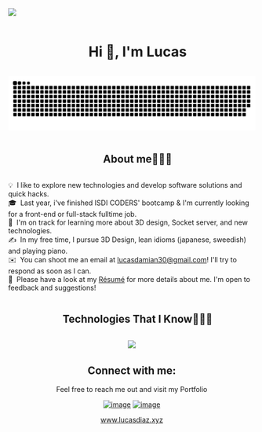 <!--horizontal divider(gradiant)-->
<img src="https://user-images.githubusercontent.com/73097560/115834477-dbab4500-a447-11eb-908a-139a6edaec5c.gif">

<!--h1 without bottom border-->
<div id="user-content-toc">
  <ul align="center">
    <summary><h1 style="display: inline-block">Hi 👋, I'm Lucas</h1></summary>
  </ul>
</div>

<!--- snake -->
<div align="center">
  <img  src="https://github.com/1999AZZAR/1999AZZAR/blob/main/resources/img/grid-snake.svg"
       alt="snake" /></a>
</div>

<!--h1 without bottom border-->
<div id="user-content-toc">
  <ul align="center">
    <summary><h2 style="display: inline-block">About me👨🏻‍💻</h2></summary>
  </ul>
</div>

💡 &nbsp;I like to explore new technologies and develop software solutions and quick hacks.\
🎓 &nbsp;Last year, i've finished ISDI CODERS' bootcamp & I'm currently looking for a front-end or full-stack fulltime job.\
🌱 &nbsp;I'm on track for learning more about 3D design, Socket server, and new technologies.\
✍️ &nbsp;In my free time, I pursue 3D Design, lean idioms (japanese, sweedish) and playing piano.  
✉️ &nbsp;You can shoot me an email at lucasdamian30@gmail.com! I'll try to respond as soon as I can.\
📄 &nbsp;Please have a look at my [Résumé](https://drive.google.com/file/d/15fCxGV7UWRsFNixJyNKPezKbaWOP3eA9/view?usp=sharing) for more details about me. I'm open to feedback and suggestions!



<!--h1 without bottom border-->
<div id="user-content-toc">
  <ul align="center">
    <summary><h2 style="display: inline-block">Technologies That I Know👨🏻‍💻</h2></summary>
  </ul>
</div>
<!--tech stack icons-->
<p align="center">
  <a href="https://skillicons.dev">
    <img src="https://skillicons.dev/icons?i=git,github,vscode,vite,bash,html,css,sass,bootstrap,tailwind,js,threejs,php,ts,nodejs,mongodb,mysql,laravel,react,redux,threejs,figma,notion,blender,ai,ps,pr&perline=14" />
  </a>
</p>

<h2 align="center">Connect with me:</h2>
<div align="center">
Feel free to reach me out and visit my Portfolio
<br/>

[![image](https://img.shields.io/badge/LinkedIn-0077B5?style=for-the-badge&logo=linkedin&logoColor=white)](https://www.linkedin.com/in/lucas-diaz-cuenca/)
[![image](https://img.shields.io/badge/Gmail-D14836?style=for-the-badge&logo=gmail&logoColor=white)](mailto:lucasdamian30@gmail.com)

 <a href="https://www.lucasdiaz.xyz/" target="_blank">www.lucasdiaz.xyz</a></p>

